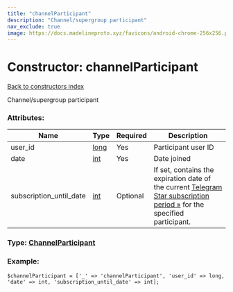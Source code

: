 ```yaml
---
title: "channelParticipant"
description: "Channel/supergroup participant"
nav_exclude: true
image: https://docs.madelineproto.xyz/favicons/android-chrome-256x256.png
---
```

# Constructor: channelParticipant  
[Back to constructors index](/API_docs/constructors/index.html)



Channel/supergroup participant

### Attributes:

| Name     |    Type       | Required | Description |
|----------|---------------|----------|-------------|
|user\_id|[long](/API_docs/types/long.html) | Yes|Participant user ID|
|date|[int](/API_docs/types/int.html) | Yes|Date joined|
|subscription\_until\_date|[int](/API_docs/types/int.html) | Optional|If set, contains the expiration date of the current [Telegram Star subscription period »](https://core.telegram.org/api/stars#star-subscriptions) for the specified participant.|



### Type: [ChannelParticipant](/API_docs/types/ChannelParticipant.html)


### Example:

```
$channelParticipant = ['_' => 'channelParticipant', 'user_id' => long, 'date' => int, 'subscription_until_date' => int];
```  
